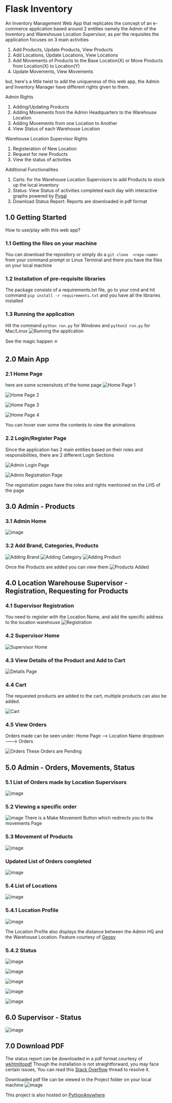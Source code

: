 # Flask Inventory

An Inventory Management Web App that replicates the concept of an e-commerce application based around 2 entities namely the Admin of the Inventory and Wareshouse Location Supervisor, as per the requisites the application focuses on 3 main activities
1) Add Products, Update Products, View Products
2) Add Locations, Update Locations, View Locations
3) Add Movements of Products to the Base Location(X) or Move Products from Location(X) to Location(Y)
4) Update Movements, View Movements

but, here's a little twist to add the uniqueness of this web app, the Admin and Inventory Manager have different rights given to them.

Admin Rights
1) Adding/Updating Products
2) Adding Movements from the Admin Headquarters to the Warehouse Location
3) Adding Movements from one Location to Another
4) View Status of each Warehouse Location

Warehouse Location Supervisor Rights
1) Registeration of New Location
2) Request for new Products
3) View the status of activities

Additional Functionalities
1) Carts: for the Warehouse Location Supervisors to add Products to stock up the local inventory
2) Status: View Status of activities completed each day with interactive graphs powered by [Pygal](http://www.pygal.org/en/stable/)
3) Download Status Report: Reports are downloaded in pdf format


## 1.0 Getting Started
How to use/play with this web app?

### 1.1 Getting the files on your machine
You can download the repository or simply do a ```git clone  <repo-name>``` from your command prompt or Linux Terminal and there you have the files on your local machine

### 1.2 Installation of pre-requisite libraries
The package consists of a requirements.txt file, go to your cmd and hit command ```pip install -r requirements.txt``` and you have all the libraries installed

### 1.3 Running the application
Hit the command ```python run.py``` for Windows and ```python3 run.py``` for Mac/Linux
![Running the application](https://user-images.githubusercontent.com/31877827/138885493-fa4fe32b-6ca6-4ad1-8843-77e17d44b130.png)


See the magic happen ✳️


## 2.0 Main App
### 2.1 Home Page
here are some screenshots of the home page
![Home Page 1](https://user-images.githubusercontent.com/31877827/138886099-abcf5cab-ac98-46f0-bc01-e0298d8aac5e.png)

![Home Page 2](https://user-images.githubusercontent.com/31877827/138886236-5b36b215-9910-469f-80eb-9b06ee075e9b.png)

![Home Page 3](https://user-images.githubusercontent.com/31877827/138886312-20c71a2d-3f71-433d-8e9f-684baddc78a3.png)

![Home Page 4](https://user-images.githubusercontent.com/31877827/138886392-a6a1ae5e-7e63-45c7-afd6-eb4b2695ab88.png)

You can hover over some the contents to view the animations

### 2.2 Login/Register Page
Since the application has 2 main entities based on their roles and responsibilities, there are 2 different Login Sections

![Admin Login Page](https://user-images.githubusercontent.com/31877827/138887106-5e9d51fb-76c0-4af8-a8b8-30d9113168d5.png)

![Admin Registration Page](https://user-images.githubusercontent.com/31877827/138887259-d62ecd8b-d1fe-40a2-b03e-acb694e04ce3.png)

The registration pages have the roles and rights mentioned on the LHS of the page

## 3.0 Admin - Products
### 3.1 Admin Home
![image](https://user-images.githubusercontent.com/31877827/138887848-8715b94c-8fbd-4555-99c2-f552937462de.png)

### 3.2 Add Brand, Categories, Products
![Adding Brand](https://user-images.githubusercontent.com/31877827/138888131-cf93f635-09dd-40d3-8dde-a6db27b55436.png)
![Adding Category](https://user-images.githubusercontent.com/31877827/138888283-e07fa7f0-59e9-4d67-a166-7ad4bbaab269.png)
![Adding Product](https://user-images.githubusercontent.com/31877827/138888456-8edddefe-1b49-4313-8d99-fb81e4741b3f.png)

Once the Products are added you can view them
![Products Added](https://user-images.githubusercontent.com/31877827/138888680-8a2a91a3-9501-429c-a12d-7dea6198a407.png)

## 4.0 Location Warehouse Supervisor - Registration, Requesting for Products
### 4.1 Supervisor Registration
You need to register with the Location Name, and add the specific address to the location warehouse
![Registration](https://user-images.githubusercontent.com/31877827/138889643-27d1a029-3f49-487a-a7bc-1312c5a5828f.png)

### 4.2 Supervisor Home
![Supervisor Home](https://user-images.githubusercontent.com/31877827/138889965-0166075f-71a7-44c9-9599-6ccf7f6aeaa3.png)

### 4.3 View Details of the Product and Add to Cart
![Details Page](https://user-images.githubusercontent.com/31877827/138890275-c4d55ac2-4193-410b-b225-d0b6d27acb18.png)

### 4.4 Cart
The requested products are added to the cart, multiple products can also be added.

![Cart](https://user-images.githubusercontent.com/31877827/138890624-e3024ec8-a380-4631-982a-c651e2480fe2.png)

### 4.5 View Orders
Orders made can be seen under: Home Page --> Location Name dropdown ---> Orders

![Orders](https://user-images.githubusercontent.com/31877827/138890879-5035d52b-1f19-4feb-94b9-c070002636bd.png)
These Orders are Pending

## 5.0 Admin - Orders, Movements, Status
### 5.1 List of Orders made by Location Supervisors
![image](https://user-images.githubusercontent.com/31877827/138891623-64362aee-34bd-420f-93c9-07cdd895fda3.png)


### 5.2 Viewing a specific order
![image](https://user-images.githubusercontent.com/31877827/138891479-0affb9fd-064f-49ae-958c-81cf14c38a28.png)
There is a Make Movement Button which redirects you to the movements Page

### 5.3 Movement of Products
![image](https://user-images.githubusercontent.com/31877827/138891897-144bf100-889a-4470-a169-3abb21d38d88.png)

### Updated List of Orders completed
![image](https://user-images.githubusercontent.com/31877827/138892186-d22fb741-662f-4470-82d6-91421cce06e1.png)

### 5.4 List of Locations
![image](https://user-images.githubusercontent.com/31877827/138892700-7b77b332-0b84-4ece-ab71-53b96eba854b.png)

### 5.4.1 Location Profile
![image](https://user-images.githubusercontent.com/31877827/138892595-57e83fa4-dd1d-478b-ba8e-6ea722fdc5d7.png)

The Location Profile also displays the distance between the Admin HQ and the Warehouse Location. Feature courtesy of [Geopy](https://github.com/geopy/geopy) 

### 5.4.2 Status
![image](https://user-images.githubusercontent.com/31877827/138898165-7d3c8650-51bc-4310-8f64-1553ebbf93c6.png)

![image](https://user-images.githubusercontent.com/31877827/138898285-caf81a31-e31a-494b-bd19-8503ad178862.png)

![image](https://user-images.githubusercontent.com/31877827/138898420-d76cc819-2c11-46e6-8668-5f317a6cf3c3.png)

![image](https://user-images.githubusercontent.com/31877827/138898526-7647dbfe-b750-4b60-bffe-4152836fdf75.png)

![image](https://user-images.githubusercontent.com/31877827/138898607-71920649-8276-4d6c-8a15-7c54981bacb7.png)

## 6.0 Supervisor - Status
![image](https://user-images.githubusercontent.com/31877827/138898979-73132082-ae42-4a3c-86dc-8bdcb7eb72b7.png)

## 7.0 Download PDF

The status report can be downloaded in a pdf format courtesy of [wkhtmltopdf](https://wkhtmltopdf.org/)
Though the installation is not straightforward, you may face certain issues, You can read this [Stack Overflow](https://stackoverflow.com/questions/27673870/cant-create-pdf-using-python-pdfkit-error-no-wkhtmltopdf-executable-found) thread to resolve it.

Downloaded pdf file can be viewed in the Project folder on your local machine
![image](https://user-images.githubusercontent.com/31877827/138899883-6dc1177b-ea93-476f-9e9d-0e6008e1cb63.png)


This project is also hosted on [PythonAnywhere](http://inventoryapp.pythonanywhere.com)





















